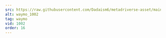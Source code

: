 ```yaml
---
src: https://raw.githubusercontent.com/Dadaism6/metadriverse-asset/main/script-waymo-output-newcompressed/waymo_1002.mp4
alt: waymo_1002
tag: waymo
vid: 1002
order: 16
---
```

